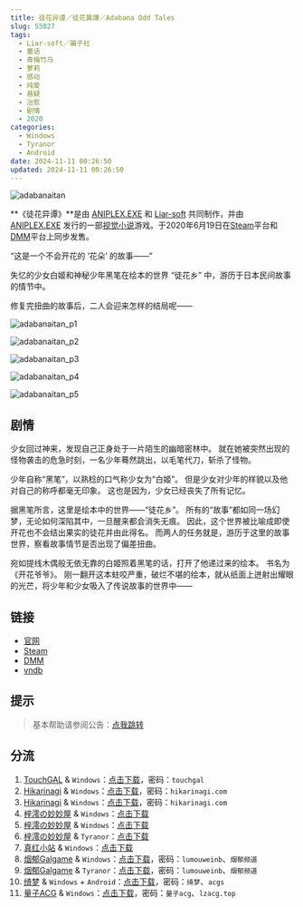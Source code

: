 ```yaml
---
title: 徒花异谭／徒花異譚／Adabana Odd Tales
slug: 55827
tags:
  - Liar-soft／骗子社
  - 童话
  - 青梅竹马
  - 萝莉
  - 感动
  - 纯爱
  - 悬疑
  - 治愈
  - 剧情
  - 2020
categories:
  - Windows
  - Tyranor
  - Android
date: 2024-11-11 00:26:50
updated: 2024-11-11 00:26:50
---
```


![adabanaitan](https://static.saop.cc/vns/img/adabanaitan.webp)

**《徒花异谭》**是由 [ANIPLEX.EXE](https://zh.moegirl.org.cn/ANIPLEX.EXE) 和 [Liar-soft](https://zh.moegirl.org.cn/Liar-soft) 共同制作，并由 [ANIPLEX.EXE](https://zh.moegirl.org.cn/ANIPLEX.EXE) 发行的一部[视觉小说](https://zh.moegirl.org.cn/视觉小说)游戏。于2020年6月19日在[Steam](https://zh.moegirl.org.cn/Steam)平台和[DMM](https://zh.moegirl.org.cn/DMM)平台上同步发售。

<!-- more -->

“这是一个不会开花的 ‘花朵’ 的故事——”

失忆的少女白姬和神秘少年黑笔在绘本的世界 “徒花乡” 中，游历于日本民间故事的情节中。

修复完扭曲的故事后，二人会迎来怎样的结局呢——

![adabanaitan_p1](https://static.saop.cc/vns/img/adabanaitan_p1.webp)

![adabanaitan_p2](https://static.saop.cc/vns/img/adabanaitan_p2.webp)

![adabanaitan_p3](https://static.saop.cc/vns/img/adabanaitan_p3.webp)

![adabanaitan_p4](https://static.saop.cc/vns/img/adabanaitan_p4.webp)

![adabanaitan_p5](https://static.saop.cc/vns/img/adabanaitan_p5.webp)

## 剧情

少女回过神来，发现自己正身处于一片陌生的幽暗密林中。
就在她被突然出现的怪物袭击的危急时刻，一名少年蓦然跳出，以毛笔代刀，斩杀了怪物。

少年自称“黑笔”，以熟稔的口气称少女为“白姬”。
但是少女对少年的样貌以及他对自己的称呼都毫无印象。
这也是因为，少女已经丧失了所有记忆。

据黑笔所言，这里是绘本中的世界——“徒花乡”。
所有的“故事”都如同一场幻梦，无论如何深陷其中，一旦醒来都会消失无痕。
因此，这个世界被比喻成即使开花也不会结出果实的徒花并由此得名。
而两人的任务就是，游历于这里的故事世界，察看故事情节是否出现了偏差扭曲。

宛如提线木偶般无依无靠的白姬照着黑笔的话，打开了他递过来的绘本。
书名为《开花爷爷》。
刚一翻开这本蛀咬严重，破烂不堪的绘本，就从纸面上迸射出耀眼的光芒，将少年和少女吸入了传说故事的世界中——

## 链接

- [官网](https://adabanaitan.com/)
- [Steam](https://store.steampowered.com/app/1094820/)
- [DMM](https://dlsoft.dmm.com/detail/aniplex_0002/)
- [vndb](https://vndb.org/v27457)

## 提示

> 基本帮助请参阅公告：[点我跳转](/)

## 分流

1. [TouchGAL](https://www.touchgal.us/) & `Windows`：[点击下载](https://pan.touchgal.net/s/D7aFx)，密码：`touchgal`
2. [Hikarinagi](https://www.hikarinagi.net/) & `Windows`：[点击下载](https://pan.yurari.moe/s/w2XSz)，密码：`hikarinagi.com`
3. [Hikarinagi](https://www.hikarinagi.net/) & `Windows`：[点击下载](https://pan.yurari.moe/s/XDLAHy)，密码：`hikarinagi.com`
4. [梓澪の妙妙屋](https://zi0.cc/) & `Windows`：[点击下载](https://zi0.cc/d/%60%E3%80%90%E5%90%88%E9%9B%86%E7%B3%BB%E5%88%97%E3%80%91/%E5%8D%97%2BGalGame%E6%B1%89%E5%8C%96%E5%8C%BA%E5%85%A8%E5%8C%BA%E8%B5%84%E6%BA%90%E5%A4%87%E4%BB%BD/1/13/%5BLiar-soft%5D%20Adabana%20Odd%20Tales%20%20%E5%BE%92%E8%8A%B1%E7%95%B0%E8%AD%9A%20%E6%B1%89%E5%8C%96%E7%A1%AC%E7%9B%98%E7%89%88%5B%E5%AE%98%E6%96%B9%E4%B8%AD%E6%96%87%5D.zip?sign=Jpdfbh0eeQXYmF56Ho1yy7vnXt2xQM9NTQG3eA0a8xY=:0)
5. [梓澪の妙妙屋](https://zi0.cc/) & `Windows`：[点击下载](https://zi0.cc/d/%60%E3%80%90%E5%90%88%E9%9B%86%E7%B3%BB%E5%88%97%E3%80%91/%E6%B1%89%E5%8C%96galgame%E4%BC%9A%E7%A4%BE%E5%90%88%E9%9B%86/%E6%B1%89%E5%8C%96%E4%BC%9A%E7%A4%BE%E5%90%88%E9%9B%86%E9%83%A8%E5%88%86%20part12/Liar-soft/%5B200619%5D%5BANIPLEX.EXE%5D%20%E5%BE%92%E8%8A%B1%E7%95%B0%E8%AD%9A.rar?sign=jA_8A2V9kUCgUPzRpJSqGoi2uwT28Us7IWF70YDqU4A=:0)
6. [梓澪の妙妙屋](https://zi0.cc/) & `Tyranor`：[点击下载](https://zi0.cc/d/%60%E3%80%90%E5%BD%92%20%E6%A1%A3%E3%80%91/%E3%80%90Tyranor%E5%90%88%E9%9B%86%E3%80%91/%E5%BE%92%E8%8A%B1%E5%BC%82%E8%B0%AD%E3%80%90%E5%AE%98%E4%B8%AD%E3%80%91.rar?sign=LsXVW6ahWRXnv9FsMHQQ-lt0M7Hs4tv3iljVgrzujWI=:0)
7. [真红小站](https://www.shinnku.com/) & `Windows`：[点击下载](https://www.shinnku.com/api/download/zd/1501-2000/[200619][ANIPLEX.EXE]%20%E5%BE%92%E8%8A%B1%E7%95%B0%E8%AD%9A.rar)
8. [烟郁Galgame](https://yanyugal.top/) & `Windows`：[点击下载](https://yanyugal.top/d/disk1/PC/liar%20soft/%E6%B1%89%E5%8C%96/%E5%BE%92%E8%8A%B1%E5%BC%82%E8%B0%AD.rar)，密码：`lumouweinb`、`烟郁频道`
9. [烟郁Galgame](https://yanyugal.top/) & `Tyranor`：[点击下载](https://yanyugal.top/d/disk1/%E5%B0%8F%E5%B0%8F%E7%9A%84%E5%88%86%E4%BA%AB%EF%BC%88PC%EF%BC%86%E5%AE%89%E5%8D%93%EF%BC%89/%E5%AE%89%E5%8D%93/ty/%E5%BE%92%E8%8A%B1%E7%95%B0%E8%AD%9A.7z)，密码：`lumouweinb`、`烟郁频道`
10. [绮梦](https://acgs.one/) & `Windows` + `Android`：[点击下载](https://game.acgs.one/game/191.html)，密码：`绮梦`、`acgs`
11. [量子ACG](https://lzacg.org/) & `Windows`：[点击下载](https://lzacg.org/4660)，密码：`量子acg`、`lzacg.top`
